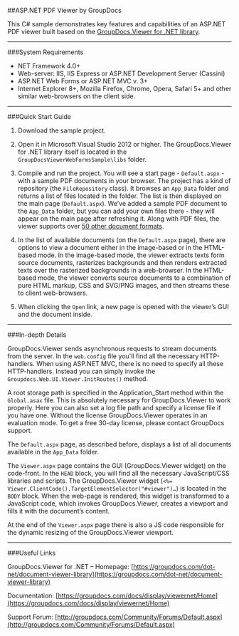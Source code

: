 ##ASP.NET PDF Viewer by GroupDocs

This C# sample demonstrates key features and capabilities of an ASP.NET PDF viewer built based on the [GroupDocs.Viewer for .NET library](https://groupdocs.com/dot-net/document-viewer-library).
___

###System Requirements

* NET Framework 4.0+
* Web-server: IIS, IIS Express or ASP.NET Development Server (Cassini)
* ASP.NET Web Forms or ASP.NET MVC v. 3+
* Internet Explorer 8+, Mozilla Firefox, Chrome, Opera, Safari 5+ and other similar web-browsers on the client side.

___

###Quick Start Guide

1. Download the sample project.

2. Open it in Microsoft Visual Studio 2012 or higher. The GroupDocs.Viewer for .NET library itself is located in the `GroupDocsViewerWebFormsSample\libs` folder.

3. Compile and run the project. You will see a start page - `Default.aspx` - with a sample PDF documents in your browser.     The project has a kind of repository (the `FileRepository` class). It browses an `App_Data` folder and returns a list of files located in the folder. The list is then displayed on the main page (`Default.aspx`). We’ve added a sample PDF document to the `App_Data` folder, but you can add your own files there - they will appear on the main page after refreshing it. Along with PDF files, the viewer supports over [50 other document formats](https://groupdocs.com/dot-net/document-viewer-library/features#supportForAllCommonDocumentFormats).

4. In the list of available documents (on the `Default.aspx`  page), there are options to view a document either in the image-based or in the HTML-based mode.     In the image-based mode, the viewer extracts texts form source documents, rasterizes backgrounds and then renders extracted texts over the rasterized backgrounds in a web-browser. In the HTML-based mode, the viewer converts source documents to a combination of pure HTML markup, CSS and SVG/PNG images, and then streams these to client web-browsers.

5. When clicking the `Open` link, a new page is opened with the viewer’s GUI and the document inside. 

***

###In-depth Details

GroupDocs.Viewer sends asynchronous requests to stream documents from the server. In the `web.config` file you'll find all the necessary HTTP-handlers. When using ASP.NET MVC, there is no need to specify all these HTTP-handlers. Instead you can simply invoke the `Groupdocs.Web.UI.Viewer.InitRoutes()` method.

A root storage path is specified in the Application_Start method within the `Global.asax` file. This is absolutely necessary for GroupDocs.Viewer to work properly. Here you can also set a log file path and specify a license file if you have one. Without the license GroupDocs.Viewer operates in an evaluation mode. To get a free 30-day license, please contact GroupDocs support.

The `Default.aspx` page, as described before, displays a list of all documents available in the `App_Data` folder. 

The `Viewer.aspx` page contains the GUI (GroupDocs.Viewer widget) on the code-front. In the `HEAD` block, you will find all the necessary JavaScript/CSS libraries and scripts. The GroupDocs.Viewer widget (`<%= Viewer.ClientCode().TargetElementSelector("#viewer")…`) is located in the `BODY` block. When the web-page is rendered, this widget is transformed to a JavaScript code, which invokes GroupDocs.Viewer, creates a viewport and fills it with the document’s content.

At the end of the `Viewer.aspx` page there is also a JS code responsible for the dynamic resizing of the GroupDocs.Viewer viewport.

***

###Useful Links

GroupDocs.Viewer for .NET – Homepage:
[https://groupdocs.com/dot-net/document-viewer-library](https://groupdocs.com/dot-net/document-viewer-library)

Documentation:
[https://groupdocs.com/docs/display/viewernet/Home](https://groupdocs.com/docs/display/viewernet/Home)

Support Forum:
[http://groupdocs.com/Community/Forums/Default.aspx](http://groupdocs.com/Community/Forums/Default.aspx)
